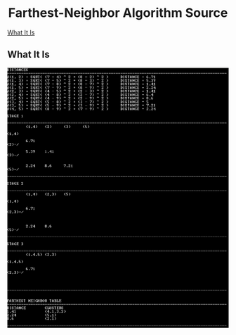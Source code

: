<h1 align="center">Farthest-Neighbor Algorithm Source</h1>

[What It Is](#what-it-is)

## What It Is

![Preview Thumbnail](https://raw.githubusercontent.com/Dentrax/Data-Mining-Algorithms/master/images/fn.png)